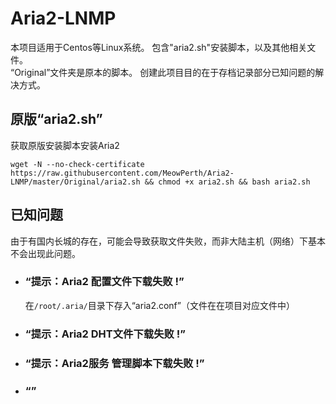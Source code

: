 # Aria2-LNMP
本项目适用于Centos等Linux系统。
包含"aria2.sh"安装脚本，以及其他相关文件。<br>
“Original”文件夹是原本的脚本。
创建此项目目的在于存档记录部分已知问题的解决方式。


## 原版“aria2.sh”

获取原版安装脚本安装Aria2
```
wget -N --no-check-certificate https://raw.githubusercontent.com/MeowPerth/Aria2-LNMP/master/Original/aria2.sh && chmod +x aria2.sh && bash aria2.sh
```
## 已知问题
由于有国内长城的存在，可能会导致获取文件失败，而非大陆主机（网络）下基本不会出现此问题。
* ### “提示：Aria2 配置文件下载失败 !”
	在```/root/.aria/```目录下存入“aria2.conf”（文件在在项目对应文件中）<br>
	

* ### “提示：Aria2 DHT文件下载失败 !”

* ### “提示：Aria2服务 管理脚本下载失败 !”

* ### “”